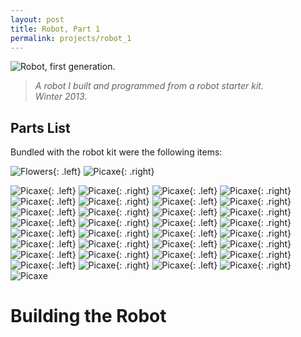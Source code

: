 ```yaml
---
layout: post
title: Robot, Part 1
permalink: projects/robot_1
---
```


![Robot, first generation.](/assets/robot_s.jpg "Robot, first generation.")

> *A robot I built and programmed from a robot starter kit.<br>Winter 2013.*

<!--comingsoon-->
<!--more-->

## Parts List

Bundled with the robot kit were the following items:

![Flowers](/assets/robot_pics/raw/picaxe.jpg "Picaxe."){: .left}
![Picaxe](/assets/robot_pics/raw/header_pins.jpg "Picaxe"){: .right}


![Picaxe](/assets/robot_pics/raw/jumper_blocks.jpg "Picaxe"){: .left}
![Picaxe](/assets/robot_pics/raw/heat_shrink.jpg "Picaxe"){: .right}
![Picaxe](/assets/robot_pics/raw/jumper_cables.jpg "Picaxe"){: .left}
![Picaxe](/assets/robot_pics/raw/picaxe_cable.jpg "Picaxe"){: .right}
![Picaxe](/assets/robot_pics/raw/chip1.jpg "Picaxe"){: .left}
![Picaxe](/assets/robot_pics/raw/chip2.jpg "Picaxe"){: .right}
![Picaxe](/assets/robot_pics/raw/servo.jpg "Picaxe"){: .left}
![Picaxe](/assets/robot_pics/raw/infrared.jpg "Picaxe"){: .right}
![Picaxe](/assets/robot_pics/raw/battery_holders.jpg "Picaxe"){: .left}
![Picaxe](/assets/robot_pics/raw/wheels.jpg "Picaxe"){: .right}
![Picaxe](/assets/robot_pics/raw/motors.jpg "Picaxe"){: .left}
![Picaxe](/assets/robot_pics/raw/sticky_tape.jpg "Picaxe"){: .right}
![Picaxe](/assets/robot_pics/raw/parts_list.jpg "Picaxe"){: .left}
![Picaxe](/assets/robot_pics/raw/stripped_wire.jpg "Picaxe"){: .right}
![Picaxe](/assets/robot_pics/raw/infrared_conn.jpg "Picaxe"){: .left}
![Picaxe](/assets/robot_pics/raw/board_conn1.jpg "Picaxe"){: .right}
![Picaxe](/assets/robot_pics/raw/board_conn2.jpg "Picaxe"){: .left}
![Picaxe](/assets/robot_pics/raw/splicing.jpg "Picaxe"){: .right}
![Picaxe](/assets/robot_pics/raw/connections1.jpg "Picaxe"){: .left}
![Picaxe](/assets/robot_pics/raw/connections2.jpg "Picaxe"){: .right}
![Picaxe](/assets/robot_pics/raw/splicing2.jpg "Picaxe"){: .left}
![Picaxe](/assets/robot_pics/raw/covering.jpg "Picaxe"){: .right}
![Picaxe](/assets/robot_pics/raw/pre_assembly.jpg "Picaxe"){: .left}
![Picaxe](/assets/robot_pics/raw/pre_side.jpg "Picaxe"){: .right}
![Picaxe](/assets/robot_pics/raw/battery_bottom.jpg "Picaxe"){: .left}
![Picaxe](/assets/robot_pics/raw/battery_bottom2.jpg "Picaxe"){: .right}
![Picaxe](/assets/robot_pics/raw/battery_bottom3.jpg "Picaxe"){: .left}
![Picaxe](/assets/robot_pics/raw/top_view.jpg "Picaxe"){: .right}
![Picaxe](/assets/robot_pics/raw/angle_view.jpg "Picaxe"){: .left}
![Picaxe](/assets/robot_pics/raw/final1.jpg "Picaxe"){: .right}
![Picaxe](/assets/robot_pics/raw/final2.jpg "Picaxe"){: .left}
![Picaxe](/assets/robot_pics/raw/final3.jpg "Picaxe"){: .right}
![Picaxe](/assets/robot_pics/raw/final4.jpg "Picaxe")



# Building the Robot

